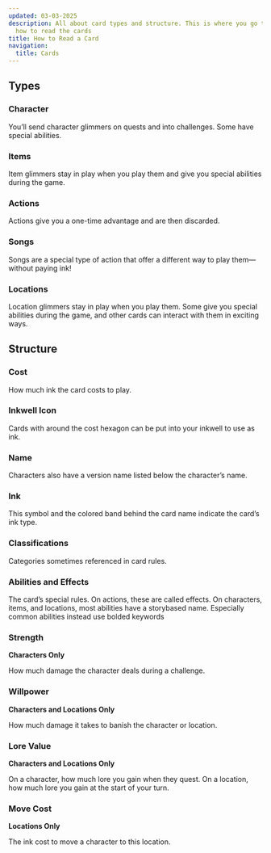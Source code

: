```yaml
---
updated: 03-03-2025
description: All about card types and structure. This is where you go to learn
  how to read the cards
title: How to Read a Card
navigation:
  title: Cards
---
```


## Types

### Character

You’ll send character glimmers on quests and into challenges. Some have special abilities.

### Items

Item glimmers stay in play when you play them and give you special abilities during the game.

### Actions

Actions give you a one-time advantage and are then discarded.

### Songs

Songs are a special type of action that offer a different way to play them—without paying ink!

### Locations

Location glimmers stay in play when you play them. Some give you special abilities during the game, and other cards can interact with them in exciting ways.

## Structure

### Cost

How much ink the card costs to play.

### Inkwell Icon

Cards with around the cost hexagon can be put into your inkwell to use as ink.

### Name

Characters also have a version name listed below the character’s name.

### Ink

This symbol and the colored band behind the card name indicate the card’s ink type.

### Classifications

Categories sometimes referenced in card rules.

### Abilities and Effects

The card’s special rules. On actions, these are called effects. On characters, items, and locations, most abilities have a storybased name. Especially common abilities instead use bolded keywords

### Strength

**Characters Only**

How much damage the character deals during a challenge.

### Willpower

**Characters and Locations Only**

How much damage it takes to banish the character or location.

### Lore Value

**Characters and Locations Only**

On a character, how much lore you gain when they quest. On a location, how much lore you gain at the start of your turn.

### Move Cost

**Locations Only**

The ink cost to move a character to this location.
